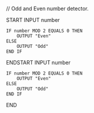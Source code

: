 // Odd and Even number detector.

START
    INPUT number
    
    IF number MOD 2 EQUALS 0 THEN
        OUTPUT "Even"
    ELSE
        OUTPUT "Odd"
    END IF
ENDSTART
    INPUT number
    
    IF number MOD 2 EQUALS 0 THEN
        OUTPUT "Even"
    ELSE
        OUTPUT "Odd"
    END IF
END